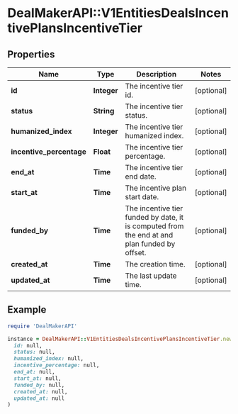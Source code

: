 # DealMakerAPI::V1EntitiesDealsIncentivePlansIncentiveTier

## Properties

| Name | Type | Description | Notes |
| ---- | ---- | ----------- | ----- |
| **id** | **Integer** | The incentive tier id. | [optional] |
| **status** | **String** | The incentive tier status. | [optional] |
| **humanized_index** | **Integer** | The incentive tier humanized index. | [optional] |
| **incentive_percentage** | **Float** | The incentive tier percentage. | [optional] |
| **end_at** | **Time** | The incentive tier end date. | [optional] |
| **start_at** | **Time** | The incentive plan start date. | [optional] |
| **funded_by** | **Time** | The incentive tier funded by date, it is computed from the end at and plan funded by offset. | [optional] |
| **created_at** | **Time** | The creation time. | [optional] |
| **updated_at** | **Time** | The last update time. | [optional] |

## Example

```ruby
require 'DealMakerAPI'

instance = DealMakerAPI::V1EntitiesDealsIncentivePlansIncentiveTier.new(
  id: null,
  status: null,
  humanized_index: null,
  incentive_percentage: null,
  end_at: null,
  start_at: null,
  funded_by: null,
  created_at: null,
  updated_at: null
)
```

